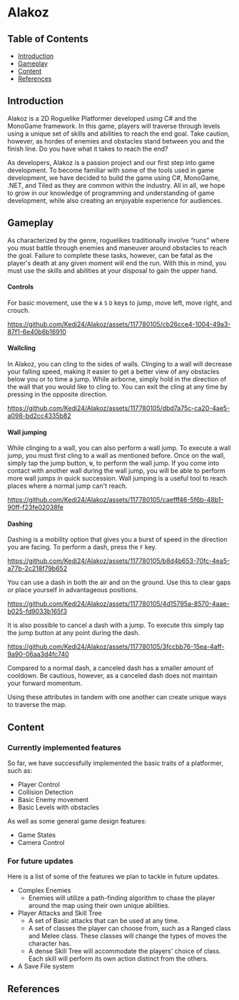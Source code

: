 Alakoz
===

## Table of Contents

* [Introduction](#introduction)
* [Gameplay](#gameplay)
* [Content](#content)
* [References](#references)

## Introduction <a name ="introduction"></a>
Alakoz is a 2D Roguelike Platformer developed using C# and the MonoGame framework. In this game, players will traverse through levels using a unique set of skills and abilities to reach the end goal. Take caution, however, as hordes of enemies and obstacles stand between you and the finish line. Do you have what it takes to reach the end?

As developers, Alakoz is a passion project and our first step into game development. To become familiar with some of the tools used in game development, we have decided to build the game using C#, MonoGame, .NET, and Tiled as they are common within the industry. All in all, we hope to grow in our knowledge of programming and understanding of game development, while also creating an enjoyable experience for audiences.

## Gameplay <a name ="gameplay"></a>
As characterized by the genre, roguelikes traditionally involve “runs” where you must battle through enemies and maneuver around obstacles to reach the goal. Failure to complete these tasks, however, can be fatal as the player's death at any given moment will end the run. With this in mind, you must use the skills and abilities at your disposal to gain the upper hand.


#### Controls
For basic movement, use the `W` `A` `S` `D` keys to jump, move left, move right, and crouch.

https://github.com/Kedi24/Alakoz/assets/117780105/cb26cce4-1004-49a3-87f1-6e40b6b16910

#### Wallcling
In Alakoz, you can cling to the sides of walls. Clinging to a wall will decrease your falling speed, making it easier to get a better view of any obstacles below you or to time a jump. While airborne, simply hold in the direction of the wall that you would like to cling to. You can exit the cling at any time by pressing in the opposite direction.

https://github.com/Kedi24/Alakoz/assets/117780105/dbd7a75c-ca20-4ae5-a098-bd2cc4335b82

#### Wall jumping
While clinging to a wall, you can also perform a wall jump. To execute a wall jump, you must first cling to a wall as mentioned before. Once on the wall, simply tap the jump button, `W`, to perform the wall jump. If you come into contact with another wall during the wall jump, you will be able to perform more wall jumps in quick succession. Wall jumping is a useful tool to reach places where a normal jump can't reach. 

https://github.com/Kedi24/Alakoz/assets/117780105/caefff46-5f6b-48b1-90ff-f23fe02038fe

#### Dashing
Dashing is a mobility option that gives you a burst of speed in the direction you are facing. To perform a dash, press the `F` key. 
    
https://github.com/Kedi24/Alakoz/assets/117780105/b8d4b653-70fc-4ea5-a77b-2c218f79b652

You can use a dash in both the air and on the ground. Use this to clear gaps or place yourself in advantageous positions.

https://github.com/Kedi24/Alakoz/assets/117780105/4d15795a-8570-4aae-b025-fd9033b165f3

It is also possible to cancel a dash with a jump. To execute this simply tap the jump button at any point during the dash. 

https://github.com/Kedi24/Alakoz/assets/117780105/3fccbb76-15ea-4aff-9a90-06aa3d4fc740

Compared to a normal dash, a canceled dash has a smaller amount of cooldown. Be cautious, however, as a canceled dash does not maintain your forward momentum. 

Using these attributes in tandem with one another can create unique ways to traverse the map.

## Content <a name ="content"></a>

### Currently implemented features

So far, we have successfully implemented the basic traits of a platformer, such as:

* Player Control
* Collision Detection
* Basic Enemy movement
* Basic Levels with obstacles

As well as some general game design features: 
* Game States 
* Camera Control

### For future updates
Here is a list of some of the features we plan to tackle in future updates.
* Complex Enemies
    * Enemies will utilize a path-finding algorithm to chase the player around the map using their own unique abilities.
* Player Attacks and Skill Tree
    * A set of Basic attacks that can be used at any time.
    * A set of classes the player can choose from, such as a Ranged class and Melee class. These classes will change the types of moves the character has.
    * A dense Skill Tree will accommodate the players' choice of class. Each skill will perform its own action distinct from the others. 
* A Save File system

## References <a name="references"></a>
